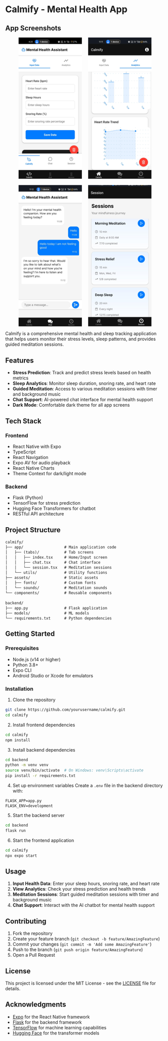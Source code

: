 # Calmify - Mental Health App

## App Screenshots

<div style="display: flex; flex-wrap: wrap; gap: 20px; justify-content: center;">
  <img src="calmify/assets/screenshots/UI.jpg" alt="Calmify UI" width="200"/>
  <img src="calmify/assets/screenshots/Analytics.jpg" alt="Analytics View" width="200"/>
  <img src="calmify/assets/screenshots/Chatbot.jpg" alt="Chat Interface" width="200"/>
  <img src="calmify/assets/screenshots/Sessions.png" alt="Meditation Sessions" width="200"/>
</div>

Calmify is a comprehensive mental health and sleep tracking application that helps users monitor their stress levels, sleep patterns, and provides guided meditation sessions.

## Features

- **Stress Prediction**: Track and predict stress levels based on health metrics
- **Sleep Analytics**: Monitor sleep duration, snoring rate, and heart rate
- **Guided Meditation**: Access to various meditation sessions with timer and background music
- **Chat Support**: AI-powered chat interface for mental health support
- **Dark Mode**: Comfortable dark theme for all app screens

## Tech Stack

### Frontend
- React Native with Expo
- TypeScript
- React Navigation
- Expo AV for audio playback
- React Native Charts
- Theme Context for dark/light mode

### Backend
- Flask (Python)
- TensorFlow for stress prediction
- Hugging Face Transformers for chatbot
- RESTful API architecture

## Project Structure

```
calmify/
├── app/                  # Main application code
│   ├── (tabs)/           # Tab screens
│   │   ├── index.tsx     # Home/Input screen
│   │   ├── chat.tsx      # Chat interface
│   │   └── session.tsx   # Meditation sessions
│   └── utils/            # Utility functions
├── assets/               # Static assets
│   ├── fonts/            # Custom fonts
│   └── sounds/           # Meditation sounds
└── components/           # Reusable components

backend/
├── app.py                # Flask application
├── models/               # ML models
└── requirements.txt      # Python dependencies
```

## Getting Started

### Prerequisites
- Node.js (v14 or higher)
- Python 3.8+
- Expo CLI
- Android Studio or Xcode for emulators

### Installation

1. Clone the repository
```bash
git clone https://github.com/yourusername/calmify.git
cd calmify
```

2. Install frontend dependencies
```bash
cd calmify
npm install
```

3. Install backend dependencies
```bash
cd backend
python -m venv venv
source venv/bin/activate  # On Windows: venv\Scripts\activate
pip install -r requirements.txt
```

4. Set up environment variables
Create a `.env` file in the backend directory with:
```
FLASK_APP=app.py
FLASK_ENV=development
```

5. Start the backend server
```bash
cd backend
flask run
```

6. Start the frontend application
```bash
cd calmify
npx expo start
```

## Usage

1. **Input Health Data**: Enter your sleep hours, snoring rate, and heart rate
2. **View Analytics**: Check your stress prediction and health trends
3. **Meditation Sessions**: Start guided meditation sessions with timer and background music
4. **Chat Support**: Interact with the AI chatbot for mental health support

## Contributing

1. Fork the repository
2. Create your feature branch (`git checkout -b feature/AmazingFeature`)
3. Commit your changes (`git commit -m 'Add some AmazingFeature'`)
4. Push to the branch (`git push origin feature/AmazingFeature`)
5. Open a Pull Request

## License

This project is licensed under the MIT License - see the [LICENSE](LICENSE) file for details.

## Acknowledgments

- [Expo](https://expo.dev/) for the React Native framework
- [Flask](https://flask.palletsprojects.com/) for the backend framework
- [TensorFlow](https://www.tensorflow.org/) for machine learning capabilities
- [Hugging Face](https://huggingface.co/) for the transformer models 
